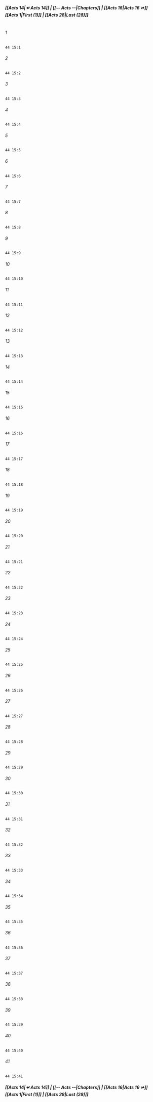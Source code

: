 
##### **[[Acts 14|⏪ Acts 14]] | [[-- Acts --|Chapters]] | [[Acts 16|Acts 16 ⏩]]**<br>**[[Acts 1|First (1)]] | [[Acts 28|Last (28)]]**<br><br>

###### 1
``` verse
44 15:1
```
###### 2
``` verse
44 15:2
```
###### 3
``` verse
44 15:3
```
###### 4
``` verse
44 15:4
```
###### 5
``` verse
44 15:5
```
###### 6
``` verse
44 15:6
```
###### 7
``` verse
44 15:7
```
###### 8
``` verse
44 15:8
```
###### 9
``` verse
44 15:9
```
###### 10
``` verse
44 15:10
```
###### 11
``` verse
44 15:11
```
###### 12
``` verse
44 15:12
```
###### 13
``` verse
44 15:13
```
###### 14
``` verse
44 15:14
```
###### 15
``` verse
44 15:15
```
###### 16
``` verse
44 15:16
```
###### 17
``` verse
44 15:17
```
###### 18
``` verse
44 15:18
```
###### 19
``` verse
44 15:19
```
###### 20
``` verse
44 15:20
```
###### 21
``` verse
44 15:21
```
###### 22
``` verse
44 15:22
```
###### 23
``` verse
44 15:23
```
###### 24
``` verse
44 15:24
```
###### 25
``` verse
44 15:25
```
###### 26
``` verse
44 15:26
```
###### 27
``` verse
44 15:27
```
###### 28
``` verse
44 15:28
```
###### 29
``` verse
44 15:29
```
###### 30
``` verse
44 15:30
```
###### 31
``` verse
44 15:31
```
###### 32
``` verse
44 15:32
```
###### 33
``` verse
44 15:33
```
###### 34
``` verse
44 15:34
```
###### 35
``` verse
44 15:35
```
###### 36
``` verse
44 15:36
```
###### 37
``` verse
44 15:37
```
###### 38
``` verse
44 15:38
```
###### 39
``` verse
44 15:39
```
###### 40
``` verse
44 15:40
```
###### 41
``` verse
44 15:41
```

##### **[[Acts 14|⏪ Acts 14]] | [[-- Acts --|Chapters]] | [[Acts 16|Acts 16 ⏩]]**<br>**[[Acts 1|First (1)]] | [[Acts 28|Last (28)]]**
